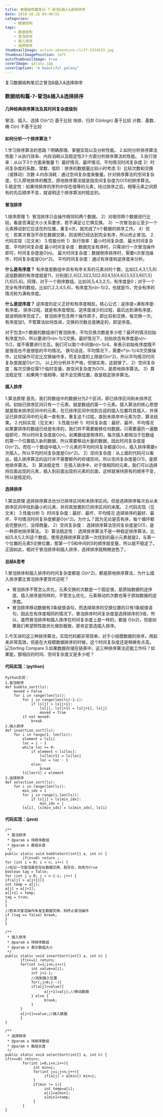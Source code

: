 ```yaml
---
title: 数据结构篇笔记-7-冒泡&插入&选择排序
date: 2018-10-16 09:40:55
categories: 
	- 数据结构
tags: 
	- 数据结构
	- 冒泡排序
	- 插入排序
	- 选择排序
thumbnailImage: action-adventure-cliff-2334533.jpg
thumbnailImagePosition: left
autoThumbnailImage: true
coverImage: galaxy.jpg
coverCaption: "A beautiful galaxy"
---
```

复习数据结构笔记之冒泡&插入&选择排序
<!--more-->
<!--toc-->
### 数据结构篇-7-冒泡&插入&选择排序

#### 几种经典排序算法及其时间复杂度级别
冒泡、插入、选择 O(n^2) 基于比较
快排、归并 O(nlogn) 基于比较
计数、基数、桶 O(n) 不基于比较

#### 如何分析一个排序算法？
1.学习排序算法的思路？明确原理、掌握实现以及分析性能。
2.如何分析排序算法性能？从执行效率、内存消耗以及稳定性3个方面分析排序算法的性能。
3.执行效率：从以下3个方面来衡量
1）最好情况、最坏情况、平均情况时间复杂度
2）时间复杂度的系数、常数、低阶：排序的数据量比较小时考虑
3）比较次数和交换（或移动）次数
4.内存消耗：通过空间复杂度来衡量。针对排序算法的空间复杂度，引入原地排序的概念，原地排序算法就是指空间复杂度为O(1)的排序算法。
5.稳定性：如果待排序的序列中存在值等的元素，经过排序之后，相等元素之间原有的先后顺序不变，就说明这个排序算法时稳定的。

#### 冒泡排序
1.排序原理
1）冒泡排序只会操作相邻的两个数据。
2）对相邻两个数据进行比较，看是否满足大小关系要求，若不满足让它俩互换。
3）一次冒泡会让至少一个元素移动到它应该在的位置，重复n次，就完成了n个数据的排序工作。
4）优化：若某次冒泡不存在数据交换，则说明已经达到完全有序，所以终止冒泡。
2.代码实现（见文末）
3.性能分析
1）执行效率：最小时间复杂度、最大时间复杂度、平均时间复杂度
最小时间复杂度：数据完全有序时，只需进行一次冒泡操作即可，时间复杂度是O(n)。
最大时间复杂度：数据倒序排序时，需要n次冒泡操作，时间复杂度是O(n^2)。
平均时间复杂度：通过有序度和逆序度来分析。

**什么是有序度？**
有序度是数组中具有有序关系的元素对的个数，比如[2,4,3,1,5,6]这组数据的有序度就是11，分别是[2,4][2,3][2,5][2,6][4,5][4,6][3,5][3,6][1,5][1,6][5,6]。同理，对于一个倒序数组，比如[6,5,4,3,2,1]，有序度是0；对于一个完全有序的数组，比如[1,2,3,4,5,6]，有序度为n(n-1)/2，也就是15，完全有序的情况称为满有序度。

**什么是逆序度？**
逆序度的定义正好和有序度相反。核心公式：逆序度=满有序度-有序度。
排序过程，就是有序度增加，逆序度减少的过程，最后达到满有序度，就说明排序完成了。
冒泡排序包含两个操作原子，即比较和交换，每交换一次，有序度加1。不管算法如何改进，交换的次数总是确定的，即逆序度。

对于包含n个数据的数组进行冒泡排序，平均交换次数是多少呢？最坏的情况初始有序度为0，所以要进行n(n-1)/2交换。最好情况下，初始状态有序度是n(n-1)/2，就不需要进行交互。我们可以取个中间值n(n-1)/4，来表示初始有序度既不是很高也不是很低的平均情况。
换句话说，平均情况下，需要n*(n-1)/4次交换操作，比较操作可定比交换操作多，而复杂度的上限是O(n^2)，所以平均情况时间复杂度就是O(n^2)。
以上的分析并不严格，但很实用，这就够了。
2）空间复杂度：每次交换仅需1个临时变量，故空间复杂度为O(1)，是原地排序算法。
3）算法稳定性：如果两个值相等，就不会交换位置，故是稳定排序算法。

#### 插入排序
1.算法原理
首先，我们将数组中的数据分为2个区间，即已排序区间和未排序区间。初始已排序区间只有一个元素，就是数组的第一个元素。插入算法的核心思想就是取未排序区间中的元素，在已排序区间中找到合适的插入位置将其插入，并保证已排序区间中的元素一直有序。重复这个过程，直到未排序中元素为空，算法结束。
2.代码实现（见文末）
3.性能分析
1）时间复杂度：最好、最坏、平均情况
如果要排序的数组已经是有序的，我们并不需要搬移任何数据。只需要遍历一遍数组即可，所以时间复杂度是O(n)。如果数组是倒序的，每次插入都相当于在数组的第一个位置插入新的数据，所以需要移动大量的数据，因此时间复杂度是O(n^2)。而在一个数组中插入一个元素的平均时间复杂都是O(n)，插入排序需要n次插入，所以平均时间复杂度是O(n^2)。
2）空间复杂度：从上面的代码可以看出，插入排序算法的运行并不需要额外的存储空间，所以空间复杂度是O(1)，是原地排序算法。
3）算法稳定性：在插入排序中，对于值相同的元素，我们可以选择将后面出现的元素，插入到前面出现的元素的后面，这样就保持原有的顺序不变，所以是稳定的。

#### 选择排序
1.算法原理
选择排序算法也分已排序区间和未排序区间。但是选择排序每次会从未排序区间中找到最小的元素，并将其放置到已排序区间的末尾。
2.代码实现（见文末）
3.性能分析
1）时间复杂度：最好、最坏、平均情况
选择排序的最好、最坏、平均情况时间复杂度都是O(n^2)。为什么？因为无论是否有序，每个循环都会完整执行，没得商量。
2）空间复杂度：
选择排序算法空间复杂度是O(1)，是一种原地排序算法。
3）算法稳定性：
选择排序算法不是一种稳定排序算法，比如[5,8,5,2,9]这个数组，使用选择排序算法第一次找到的最小元素就是2，与第一个位置的元素5交换位置，那第一个5和中间的5的顺序就变量，所以就不稳定了。正因如此，相对于冒泡排序和插入排序，选择排序就稍微逊色了。

#### 总结&思考
1.冒泡排序和插入排序的时间复杂度都是 O(n^2)，都是原地排序算法，为什么插入排序要比冒泡排序更受欢迎呢？
  - 冒泡排序不管怎么优化，元素交换的次数是一个固定值，是原始数据的逆序度。插入排序是同样的，不管怎么优化，元素移动的次数也等于原始数据的逆序度。
  - 冒泡排序移动数据有3条赋值语句，而选择排序的交换位置的只有1条赋值语句，因此在有序度相同的情况下，冒泡排序时间复杂度是选择排序的3倍，所以，虽然冒泡排序和插入排序在时间复杂度上是一样的，都是 O(n2)，但是如果我们希望把性能优化做到极致，那肯定首选插入排序。

2.今天讲的这三种排序算法，实现代码都非常简单，对于小规模数据的排序，用起来非常高效。但是在大规模数据排序的时候，这个时间复杂度还是稍微有点高。
  ![Sorting Compare](http://blog.kuberfly.me/2017/04/29/Data-Structure-7-Sorting-1/sorting_compare.jpg)
3.如果数据存储在链表中，这三种排序算法还能工作吗？如果能，那相应的时间、空间复杂度又是多少呢？


#### 代码实现：(python)
```
Python实现：
1.冒泡排序
def bubble_sort(ls):
    moved = False
    for i in range(len(ls)):
        for j in range(len(ls)-1-i):
            if ls[j] > ls[j+1]:
                ls[j], ls[j+1] = ls[j+1], ls[j]
                moved = True
        if not moved:
            break
2.插入排序
def insertion_sort(ls):
    for i in range(1, len(ls)):
        element = ls[i]
        loc = i - 1
        while loc >= 0:
            if element < ls[loc]:
                ls[loc+1] = ls[loc]
                loc = loc - 1
            else:
                break
        ls[loc+1] = element
3.选择排序
def selection_sort(ls):
    for i in range(len(ls)):
        min_idx = i
        for j in range(i,len(ls)):
            if ls[j] < ls[min_idx]:
                min_idx = j
        ls[i], ls[min_idx] = ls[min_idx], ls[i]
```

#### 代码实现：(java)
```
/**
 * 冒泡排序
 * @param a 待排序数组
 * @param n 数组长度
 */
public static void bubbleSort(int[] a, int n) {
        if(n<=0) return ;
for (int i = 0; i < n; i++) {
//标记一次冒泡是否存在数据交换，若存在，则改为true
boolean tag = false;
for (int j = 0; j < n-1-i; j++) {
if(a[j] > a[j+1]){
int temp = a[j];
a[j] = a[j+1];
a[j+1] = temp;
tag = true;
}
}
//若本次冒泡操作未发生数据交换，则终止冒泡操作
if (tag == false) break;
}
}

/**
 * 插入排序
 * @param a 待排序数组
 * @param n 表示数组大小
 */
public static void insertSort(int[] a, int n) {
       if(n<=1) return;
       for(int i=1;i<n;i++){
            int value=a[i];
            int j=i-1;
            //找到插入位置
            for(;j>0;j--){
            if(a[j]>value){
                  a[j+1]=a[j];//移动数据
            } else {
                  break;
            }
       }
       a[j+1]=value;//插入数据
       }
}

/**
 * 选择排序
 * @param a 待排序数组
 * @param n 数组长度
 */
public static void selectSort(int[] a, int n) {
if(n<=0) return;
        for(int i=0;i<n;i++){
             int min=i;
             for(int j=i;j<n;j++){
                  if(a[j] < a[min]) min=j;
             }
             if(min != i){
                  int temp=a[i];
                  a[i]=a[min];
                  a[min]=temp;
             }
        }
}  

```




